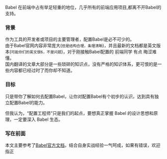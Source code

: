 <!--
 * @Desc: 
 * @FilePath: /tutor-babel/docs/README.md
 * @Author: liujianwei1
 * @Date: 2021-05-14 11:15:59
 * @LastEditors: liujianwei1
 * @Reference Desc: 
-->

Babel 在前端中占有举足轻重的地位，几乎所有的前端应用项目,都离不开Babel的支持。

### 背景
作为工具的开发者或项目的主要管理者，配置Babel是必不可少的。  
由于Babel官网内容非常庞大(`但是结构合理，条理清晰`)，并且最新的文档都是英文版本(`可能你们的英文很6，不是问题`)，对于刚接触Babel配置的 前端同学 有点 晦涩难懂。  
国内翻译的文章大部分是一些琐碎的知识点，没有严格的知识体系，更可恨的是一些内容都已经过时了而你却不知道。

### 目标
只是带你了解如何去配置Babel，让你对配置Babel有个初步的认识，达到具有独立配置Babel的能力。  

但我认为，“配置工程师”只是我们的起点，要想真正掌握 Babel 的设计思想和原理，一定要深入 Babel 生态。

### 写在前面
本文主要参考了[Babel官方文档](https://babeljs.io/docs/en/)，结合自身实战经验一气呵成，如果有错误，欢迎指正
